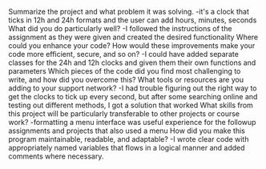 Summarize the project and what problem it was solving.
  -it's a clock that ticks in 12h and 24h formats and the user can add hours, minutes, seconds
What did you do particularly well?
  -I followed the instructions of the assignment as they were given and created the desired functionality
Where could you enhance your code? How would these improvements make your code more efficient, secure, and so on?
  -I could have added separate classes for the 24h and 12h clocks and given them their own functions and parameters
Which pieces of the code did you find most challenging to write, and how did you overcome this? What tools or resources are you adding to your support network?
  -I had trouble figuring out the right way to get the clocks to tick up every second, but after some searching online and testing out different methods, I got a solution that         worked
What skills from this project will be particularly transferable to other projects or course work?
  -formatting a menu interface was useful experience for the followup assignments and projects that also used a menu
How did you make this program maintainable, readable, and adaptable?
  -I wrote clear code with appropriately named variables that flows in a logical manner and added comments where necessary.
